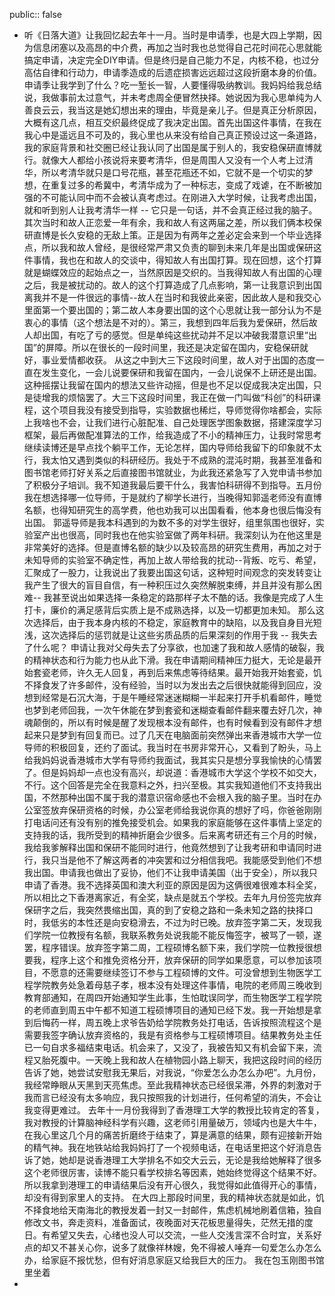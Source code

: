 public:: false

- 听《日落大道》让我回忆起去年十一月。当时是申请季，也是大四上学期，因为信息闭塞以及高昂的中介费，再加之当时我也总觉得自己花时间花心思就能搞定申请，决定完全DIY申请。但是终归是自己能力不足，内核不稳，也过分高估自律和行动力，申请季造成的后遗症损害远远超过这段折磨本身的价值。申请季让我学到了什么？吃一堑长一智，人要懂得吸纳教训。我妈妈给我总结说，我做事前太过意气，并未考虑周全便冒然抉择。她说因为我心思单纯为人善良云云，我当这是她幻想出来的理由，毕竟是亲儿子。但是真正分析原因，大概有这几点，相互交织最终促成了我决定出国。首先出国这件事情，在我在我心中是遥远且不可及的，我心里也从来没有给自己真正预设过这一条道路，我的家庭背景和社交圈已经让我认同了出国是属于别人的，我安稳保研直博就行。就像大人都给小孩说将来要考清华，但是周围人又没有一个人考上过清华，所以考清华就只是口号花瓶，甚至花瓶还不如，它就不是一个切实的梦想，在重复过多的希冀中，考清华成为了一种标志，变成了戏谑，在不断被加强的不可能认同中而不会被认真考虑过。在刚进入大学时候，让我考虑出国，就和听到别人让我考清华一样 -- 它只是一句话，并不会真正经过我的脑子。其次当时和故人正恋爱一年有余，我和故人有这两届之差，所以我们俩本校保研直博是长久安稳的无敌上策。正是因为有两年之差必定会来到一个毕业选择点，所以我和故人曾经，是很经常严肃又负责的聊到未来几年是出国或保研这件事情，我也在和故人的交谈中，得知故人有出国打算。现在回想，这个打算就是蝴蝶效应的起始点之一，当然原因是交织的。当我得知故人有出国的心理之后，我是被扰动的。故人的这个打算造成了几点影响，第一让我意识到出国离我并不是一件很远的事情--故人在当时和我彼此亲密，因此故人是和我交心里面第一个要出国的；第二故人本身要出国的这个心思就让我一部分认为不是衷心的事情（这个想法是不对的）。第三，我想到四年后我为爱保研，然后故人却出国，有吃了亏的感觉。但是单纯这些扰动并不足以冲破我潜意识里“出国”的屏障。所以在很长的一段时间里，我还是决定留在国内，安稳保研就好，事业爱情都收获。
      从这之中到大三下这段时间里，故人对于出国的态度一直在发生变化，一会儿说要保研和我留在国内，一会儿说保不上研还是出国。这种摇摆让我留在国内的想法又些许动摇，但是也不足以促成我决定出国，只是徒增我的烦恼罢了。大三下这段时间里，我正在做一门叫做“科创”的科研课程，这个项目我没有接受到指导，实验数据也稀烂，导师觉得你啥都会，实际上我啥也不会，让我们进行心脏配准、自己处理医学图象数据，搭建深度学习框架，最后再做配准算法的工作，给我造成了不小的精神压力，让我时常思考继续读博还是早点找个躺平工作，无论怎样，国内导师给我留下的印象就不太行，我太怕又遇到类似的科研经历。我处于不成熟的混沌时期，我甚至准备和图书馆老师打好关系之后直接图书馆就业，为此我还紧急写了入党申请书参加了积极分子培训。我不知道我最后要干什么，我害怕科研得不到指导。五月份我在想选择哪一位导师，于是就约了柳学长进行，当晚得知郭遥老师没有直博名额，也得知研究生的高学费，他也劝我可以出国看看，他本身也很后悔没有出国。 郭遥导师是我本科遇到的为数不多的对学生很好，组里氛围也很好，实验室产出也很高，同时我也在他实验室做了两年科研。我深刻认为在他这里是非常美好的选择。但是直博名额的缺少以及较高昂的研究生费用，再加之对于未知导师的实验室不确定性，再加上故人带给我的扰动--背叛、吃亏、希望，汇聚成了一股力，让我说出了我要出国这句话，这种短时间观念的突发转变让我产生了很大的盲目自信，有一种积压过久突然解脱束缚，并且并没有那么困难-- 我甚至说出如果选择一条稳定的路那样子太不酷的话。我像是完成了人生打卡，廉价的满足感背后实质上是不成熟选择，以及一切都更加未知。
        那么这次选择后，由于我本身内核的不稳定，家庭教育中的缺陷，以及我自身目光短浅，这次选择后的惩罚就是让这些劣质品质的后果深刻的作用于我 -- 我失去了什么呢？
        申请让我对父母失去了分享欲，也加速了我和故人感情的破裂，我的精神状态和行为能力也从此下滑。我在申请期间精神压力挺大，无论是最开始套瓷老师，许久无人回复，再到后来焦虑等待结果。最开始我开始套瓷，饥不择食发了许多邮件，没有经验，当时以为发出去之后很快就能得到回应，没想到经常是石沉大海，于是午睡经常迷迷糊糊一半起来打开手机看邮件，睡觉也梦到老师回我，一次午休能在梦到套瓷和迷糊查看邮件翻来覆去好几次，神魂颠倒的，所以有时候是醒了发现根本没有邮件，也有时候看到没有邮件才想起来只是梦到有回复而已。过了几天在电脑面前突然弹出来香港城市大学一位导师的积极回复，还约了面试。我当时在书房非常开心，又看到了盼头，马上给我妈妈说香港城市大学有导师约我面试，我其实只是想分享我愉快的心情罢了。但是妈妈却一点也没有高兴，却说道：香港城市大学这个学校不如交大，不行。这个回答是完全在我意料之外，扫兴至极。其实我知道他们不支持我出国，不然那种出国不属于我的潜意识宿命感也不会根入我的脑子里。当时在办公室签放弃保研资格的时候，办公室老师给我说你真的想好了吗，你爸爸刚刚打电话问还有没有别的推免接受机会。如果我的家庭能够在这件事情上坚定的支持我的话，我所受到的精神折磨会少很多。后来离考研还有三个月的时候，我给我爹解释出国和保研不能同时进行，他竟然想到了让我考研和申请同时进行，我只当是他不了解这两者的冲突罢和过分相信我吧。我能感受到他们不想我出国。申请我也做出了妥协，他们不让我申请美国（出于安全），所以我只申请了香港。我不选择英国和澳大利亚的原因是因为这俩很难很难本科全奖，所以相比之下香港离家近，有全奖，缺点是就五个学校。去年九月份签完放弃保研字之后，我突然畏缩出国，真的到了安稳之路和一条未知之路的抉择口时，我低劣的本性还是向安稳滑去，不过为时已晚。放弃签字第二天，发现我们学院一位教授有名额，我联系教务处说我能不能反悔签字，被骂了一顿，遂罢，程序错误。放弃签字第二周，工程硕博名额下来，我们学院一位教授很想要我，程序上这个和推免资格分开，放弃保研的同学如果愿意，可以参加该项目，不愿意的还需要继续签订不参与工程硕博的文件。可没曾想到生物医学工程学院教务处急着母慈子孝，根本没有处理这件事情，电院的老师周三晚收到教育部通知，在周四开始通知学生此事，生怕耽误同学，而生物医学工程学院的老师直到周五中午都不知道工程硕博项目的通知已经下发。我一开始想是拿到后悔药一样，周五晚上求爷告奶给学院教务处打电话，告诉按照流程这个是需要我签字确认放弃资格的，我是有资格参与工程硕博项目。结果教务处主任已一句自求多福结束电话。机会来了，又没了，我被告知又有机会留下来，流程又胎死腹中。一天晚上我和故人在植物园小路上聊天，我把这段时间的经历告诉了她，她尝试安慰我无果后，对我说，“你爱怎么办怎么办吧”。九月份，我经常睁眼从天黑到天亮焦虑。至此我精神状态已经很呆滞，外界的刺激对于我而言已经没有太多响应，我只按照我的计划进行，任何希望的消失，不会让我变得更难过。
        去年十一月份我得到了香港理工大学的教授比较肯定的答复，我对教授的计算脑神经科学有兴趣，这老师引用量破万，领域内也是大牛牛，在我心里这几个月的痛苦折磨终于结束了，算是满意的结果，颇有迎接新开始的精气神。我在地铁站给我妈妈打了一个视频电话，在电话里把这个好消息告诉了她，她却是说香港理工大学排名不如交大云云，无论是我给她解释了很多这个老师很厉害，读博不能只看学校排名等因素，她始终觉得这个结果不好。所以我拿到港理工的申请结果后没有开心很久，我觉得如此值得开心的事情，却没有得到家里人的支持。
        在大四上那段时间里，我的精神状态就是如此，饥不择食地给天南海北的教授发着一封又一封邮件，焦虑机械地刷着信箱，独自修改文书，奔走资料，准备面试，夜晚面对天花板思量得失，茫然无措的度日。有希望又失去，心绪也没人可以交流，一些人交浅言深不合时宜，关系好点的却又不甚关心你，说多了就像祥林嫂，免不得被人唾弃一句爱怎么办怎么办，给家庭不报忧愁，但有好消息家庭又给我巨大的压力。
        我在包玉刚图书馆里坐着
-